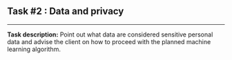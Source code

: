 ## Task #2 : Data and privacy

<hr>

**Task description:** 
Point out what data are considered sensitive personal data and advise the client on how to proceed with the planned machine learning algorithm.

